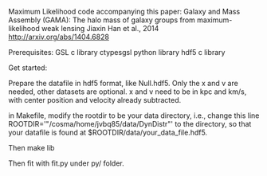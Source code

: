 Maximum Likelihood code accompanying this paper:
Galaxy and Mass Assembly (GAMA): The halo mass of galaxy groups from maximum-likelihood weak lensing
Jiaxin Han et al., 2014
http://arxiv.org/abs/1404.6828

Prerequisites:
GSL c library
ctypesgsl python library
hdf5 c library

Get started:

Prepare the datafile in hdf5 format, like Null.hdf5. Only the x and v are needed, other datasets are optional. x and v need to be in kpc and km/s, with center position and velocity already subtracted.

in Makefile, modify the rootdir to be your data directory, i.e., change this line
    ROOTDIR='"/cosma/home/jvbq85/data/DynDistr"'
to the directory, so that your datafile is found at $ROOTDIR/data/your_data_file.hdf5.

Then
make lib

Then fit with
fit.py
under py/ folder.

